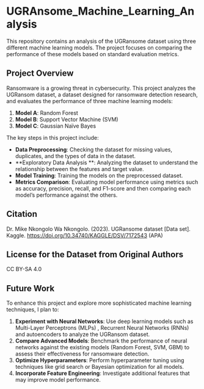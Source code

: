 # UGRAnsome_Machine_Learning_Analysis

This repository contains an analysis of the UGRansome dataset using three different machine learning models. The project focuses on comparing the performance of these models based on standard evaluation metrics.

## Project Overview

Ransomware is a growing threat in cybersecurity. This project analyzes the UGRansom dataset, a dataset designed for ransomware detection research, and evaluates the performance of three machine learning models:
1. **Model A**: Random Forest
2. **Model B**: Support Vector Machine (SVM)
3. **Model C**: Gaussian Naïve Bayes

The key steps in this project include:
- **Data Preprocessing**: Checking the dataset for missing values, duplicates, and the types of data in the dataset.
- **Exploratory Data Analysis **: Analyzing the dataset to understand the relationship between the features and target value.
- **Model Training**: Training the models on the preprocessed dataset.
- **Metrics Comparison**: Evaluating model performance using metrics such as accuracy, precision, recall, and F1-score and then comparing each model’s performance against the others.

## Citation
Dr. Mike Nkongolo Wa Nkongolo. (2023). UGRansome dataset [Data set]. Kaggle. https://doi.org/10.34740/KAGGLE/DSV/7172543 (APA)

## License for the Dataset from Original Authors
CC BY-SA 4.0

## Future Work

To enhance this project and explore more sophisticated machine learning techniques, I plan to:
1. **Experiment with Neural Networks**: Use deep learning models such as Multi-Layer Perceptrons (MLPs) , Recurrent Neural Networks (RNNs) and autoencoders to analyze the UGRansom dataset. 
2. **Compare Advanced Models**: Benchmark the performance of neural networks against the existing models (Random Forest, SVM, GBM) to assess their effectiveness for ransomware detection.
3. **Optimize Hyperparameters**: Perform hyperparameter tuning using techniques like grid search or Bayesian optimization for all models.
4. **Incorporate Feature Engineering**: Investigate additional features that may improve model performance.

